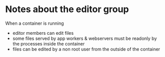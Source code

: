 # Notes about the editor group

When a container is running

- editor members can edit files
- some files served by app workers & webservers must be readonly by the processes
  inside the container
- files can be edited by a non root user from the outside of the container

